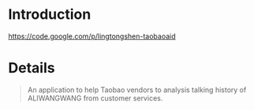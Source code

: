 # Introduction #

https://code.google.com/p/lingtongshen-taobaoaid


# Details #

> An application to help Taobao vendors to analysis talking history of ALIWANGWANG from  customer services.